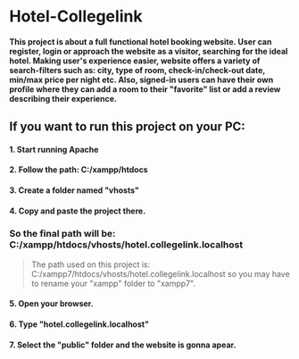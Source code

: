 # Hotel-Collegelink
#### This project is about a full functional hotel booking website. User can register, login or approach the website as a visitor, searching for the ideal hotel. Making user's experience easier, website offers a variety of search-filters such as: city, type of room, check-in/check-out date, min/max price per night etc. Also, signed-in users can have their own profile where they can add a room to their "favorite" list or add a review describing their experience.

## If you want to run this project on your PC:

#### 1. Start running Apache
#### 2. Follow the path: C:/xampp/htdocs
#### 3. Create a folder named "vhosts"
#### 4. Copy and paste the project there.

### So the final path will be: C:/xampp/htdocs/vhosts/hotel.collegelink.localhost

> The path used on this project is: C:/xampp7/htdocs/vhosts/hotel.collegelink.localhost so you may have to rename your "xampp" folder to "xampp7".

#### 5. Open your browser.
#### 6. Type "hotel.collegelink.localhost"
#### 7. Select the "public" folder and the website is gonna apear.
